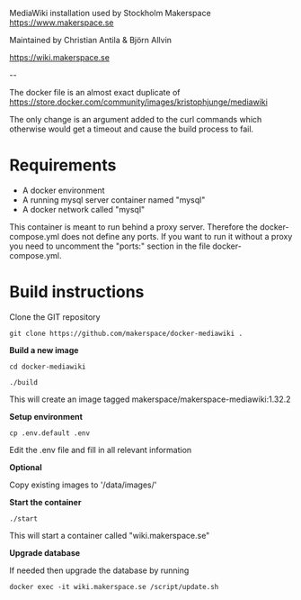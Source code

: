 MediaWiki installation used by Stockholm Makerspace <https://www.makerspace.se>

Maintained by Christian Antila & Björn Allvin

<https://wiki.makerspace.se>

--

The docker file is an almost exact duplicate of <https://store.docker.com/community/images/kristophjunge/mediawiki> 

The only change is an argument added to the curl commands which otherwise would get a timeout and cause the build process to fail.


Requirements
============
* A docker environment
* A running mysql server container named "mysql"
* A docker network called "mysql"

This container is meant to run behind a proxy server. Therefore the docker-compose.yml does not define any ports. If you want to run it without a proxy you need to uncomment the "ports:" section in the file docker-compose.yml.


Build instructions
==================

Clone the GIT repository

```
git clone https://github.com/makerspace/docker-mediawiki .
```


**Build a new image**

```
cd docker-mediawiki
```
```
./build
```

This will create an image tagged makerspace/makerspace-mediawiki:1.32.2


**Setup environment**

```
cp .env.default .env
```
Edit the .env file and fill in all relevant information

**Optional**

Copy existing images to '/data/images/'


**Start the container**

```
./start
```
This will start a container called "wiki.makerspace.se"

**Upgrade database**

If needed then upgrade the database by running

```
docker exec -it wiki.makerspace.se /script/update.sh
```



